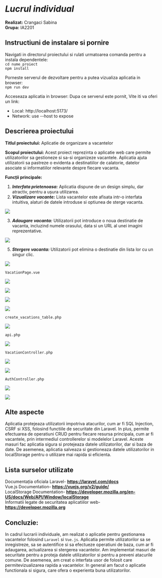 # *Lucrul individual*

**Realizat:** Crangaci Sabina <br>
**Grupa:** IA2201

## **Instructiuni de instalare si pornire**

Navigati in directorul proiectului si rulati urmatoarea comanda pentru a instala dependentele: <br>
```cd nume_proiect```<br>
```npm install```

Porneste serverul de dezvoltare pentru a putea vizualiza aplicatia in browser:<br>
```npm run dev```

Acceseaza aplicatia in browser: Dupa ce serverul este pornit, Vite iti va oferi un link:
- Local: http://localhost:5173/
- Network: use --host to expose

## **Descrierea proiectului**
**Titlul proiectului:** Aplicatie de organizare a vacantelor

**Scopul proiectului:** Acest proiect reprezinta o aplicatie web care permite utilizatorilor sa gestioneze si sa-si organizeze vacantele. Aplicatia ajuta utilizatorii sa pastreze o evidenta a destinatiilor de calatorie, datelor asociate si informatiilor relevante despre fiecare vacanta.

**Funcții principale:**
1. ***Interfata prietenoasa:*** Aplicatia dispune de un design simplu, dar atractiv, pentru a ușura utilizarea.
1. ***Vizualizare vacante:*** Lista vacantelor este afisata intr-o interfata intuitiva, alaturi de datele introduse si optiunea de sterge vacanta.

![](Aspose.Words.353d668c-ea53-4448-9fd6-600b5dbf6100.001.jpeg)

3. ***Adaugare vacanta:*** Utilizatorii pot introduce o noua destinatie de vacanta, incluzind numele orasului, data si un URL al unei imagini reprezentative.

![](Aspose.Words.353d668c-ea53-4448-9fd6-600b5dbf6100.002.jpeg)

5. ***Stergere vacanta:*** Utilizatorii pot elimina o destinatie din lista lor cu un singur clic.

![](Aspose.Words.353d668c-ea53-4448-9fd6-600b5dbf6100.003.jpeg)

```VacationPage.vue```

![](Aspose.Words.353d668c-ea53-4448-9fd6-600b5dbf6100.004.jpeg)

![](Aspose.Words.353d668c-ea53-4448-9fd6-600b5dbf6100.005.jpeg)

![](Aspose.Words.353d668c-ea53-4448-9fd6-600b5dbf6100.006.jpeg)

![](Aspose.Words.353d668c-ea53-4448-9fd6-600b5dbf6100.007.jpeg)

```create_vacations_table.php```

![](Aspose.Words.353d668c-ea53-4448-9fd6-600b5dbf6100.008.jpeg)

```api.php```

![](Aspose.Words.353d668c-ea53-4448-9fd6-600b5dbf6100.009.jpeg)

```VacationController.php```

![](Aspose.Words.353d668c-ea53-4448-9fd6-600b5dbf6100.010.jpeg)

![](Aspose.Words.353d668c-ea53-4448-9fd6-600b5dbf6100.011.jpeg)

```AuthController.php```

![](Aspose.Words.353d668c-ea53-4448-9fd6-600b5dbf6100.012.jpeg)

![](Aspose.Words.353d668c-ea53-4448-9fd6-600b5dbf6100.013.jpeg)

## **Alte aspecte**

Aplicatia protejeaza utilizatorii impotriva atacurilor, cum ar fi SQL Injection, CSRF si XSS, folosind functiile de securitate din Laravel. In plus, permite efectuarea de operatiuni CRUD pentru fiecare resursa principala, cum ar fi vacantele, prin intermediul controllerelor si modelelor Laravel. Aceste masuri fac aplicatia sigura si protejeaza datele utilizatorilor, dar si baza de date. De asemenea, aplicatia salveaza si gestioneaza datele utilizatorilor in localStorage pentru o utilizare mai rapida si eficienta.

## **Lista surselor utilizate**

Documentația oficiala Laravel- **https://laravel.com/docs** <br>
Vue.js Documentation- **https://vuejs.org/v2/guide/** <br>
LocalStorage Documentation- **https://developer.mozilla.org/en-US/docs/Web/API/Window/localStorage** <br>
Informatii legate de securitatea aplicatiilor web- **https://developer.mozilla.org** <br>

## **Concluzie:**

In cadrul lucrarii individuale, am realizat o aplicatie pentru gestionarea vacantelor folosind ```Laravel``` si ```Vue.js```. Aplicatia permite utilizatorilor sa se inregistreze, sa se autentifice si sa efectueze operatiuni de baza, cum ar fi adaugarea, actualizarea si stergerea vacantelor. Am implementat masuri de securitate pentru a proteja datele utilizatorilor si pentru a preveni atacurile comune. De asemenea, am creat o interfata usor de folosit care permitevizualizarea rapida a vacantelor. In general am facut o aplicatie functionala si sigura, care ofera o experienta buna utilizatorilor.


